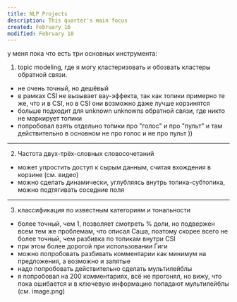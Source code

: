 ```yaml
---
title: NLP Projects
description: This quarter's main focus
created: February 16
modified: February 18
---
```

у меня пока что есть три основных инструмента:

1. topic modeling, где я могу кластеризовать и обозвать кластеры обратной связи.

- не очень точный, но дешёвый
- в рамках CSI не вызывает вау-эффекта, так как топики примерно те же, что и в CSI, но в CSI они возможно даже лучше корзинятся
- больше подходит для unknown unknowns обратной связи, где никто не маркирует топики
- попробовал взять отдельно топики про "голос" и про "пульт" и там действительно в основном не про голос и не про пульт ))

---

2. Частота двух-трёх-словных словосочетаний

- может упростить доступ к сырым данным, считая вхождения в корзине (см. видео)
- можно сделать динамически, углубляясь внутрь топика-субтопика, можно подтягивать соседние поля

---

3. классификация по известным категориям и тональности

- более точный, чем 1, позволяет смотреть % доли, но подвержен всем тем же проблемам, что описал Саша, поэтому скорее всего не более точный, чем разбивка по топикам внутри CSI
- при этом более дорогой при использовании Гиги
- можно попробовать разбивать комментарии как минимум на предложения, а возможно и запятые
- надо попробовать действительно сделать мультилейблы
- я попробовал на 200 комментариях, всё не прогонял, но вижу, что пока ошибается и в ключевую информацию попадают мультилейблы (см. image.png)